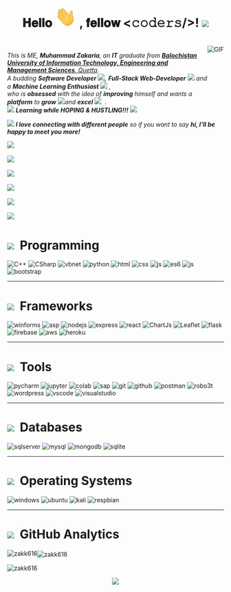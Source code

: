 
  <h1 align="center">𝐇𝐞𝐥𝐥𝐨 <img  src="https://raw.githubusercontent.com/ABSphreak/ABSphreak/master/gifs/Hi.gif" width="50"> , 𝐟𝐞𝐥𝐥𝐨𝐰 <𝚌𝚘𝚍𝚎𝚛𝚜/>!
    <img  src="https://media.giphy.com/media/WUlplcMpOCEmTGBtBW/giphy.gif" width="50">
</h1>
<br>

<img align="right" alt="GIF" height="160px" src="https://media.giphy.com/media/du3J3cXyzhj75IOgvA/giphy.gif" />

<p align="left">
<em>
  This is ME, <b>Muhammad Zakaria</b>, an <b>IT</b> graduate from <a href="https://www.buitms.edu.pk/"> <b>Balochistan University of Information Technology, Engineering and Management Sciences</b>, Quetta</a>. <br>
  A budding <b>Software Developer</b> <img  src="https://img.icons8.com/external-flaticons-lineal-color-flat-icons/64/undefined/external-coder-computer-science-flaticons-lineal-color-flat-icons.png" width="30px"/>, 
  <b>Full-Stack Web-Developer</b> <img  src="https://img.icons8.com/external-flaticons-lineal-color-flat-icons/64/undefined/external-web-media-agency-flaticons-lineal-color-flat-icons.png" width="30px"/> and a 
  <b>Machine Learning Enthusiast</b> <img  src="https://img.icons8.com/external-phatplus-lineal-color-phatplus/64/undefined/external-ai-computing-network-phatplus-lineal-color-phatplus.png" width="30px"/> ,
  <br>who is <b>obsessed</b>
  with the idea of <b>improving</b> himself and wants a <b>platform</b> to 
<b>grow</b> <img  src="https://img.icons8.com/external-wanicon-flat-wanicon/64/undefined/external-grow-up-business-motivation-wanicon-flat-wanicon.png" width="30px"/>and 
<b>excel</b> <img  src="https://img.icons8.com/external-flaticons-flat-flat-icons/64/undefined/external-expert-auction-house-flaticons-flat-flat-icons-4.png" width="30px"/> &nbsp.
</em> 
<br>
<img  src="https://media.giphy.com/media/VgCDAzcKvsR6OM0uWg/giphy.gif" width="50" /> <b><i>Learning while HOPING & HUSTLING!!!</i></b> <img src="https://media.giphy.com/media/7j2hfyeVcDtf2/giphy.gif" width="50" />
</p>
<img src="https://media.giphy.com/media/LnQjpWaON8nhr21vNW/giphy.gif" width="40"> <em><b>I love connecting with different people</b> so if you want to say <b>hi, I'll be happy to meet you more!</b></em>
<p>

<a href="https://zakk616.github.io/resume/"><img class="badge" src="https://img.shields.io/badge/-Resume-E95420?style=for-the-badge&logo=PDF&logoColor=white" height='35px'/></a>

<a href="https://www.linkedin.com/in/zakk616/"><img class="badge" src="https://img.shields.io/badge/-%20Muhammad%20Zakaria%20-0077B5?style=for-the-badge&logo=Linkedin&logoColor=white" height='35px'/></a>

<a href="https://www.facebook.com/muhammad.zakaria616/"><img class="badge" src="https://img.shields.io/badge/-Muhammad%20Zakaria-1877F2?style=for-the-badge&logo=Facebook&logoColor=white" height='35px'/></a>

<a href="https://stackoverflow.com/users/15345841/muhammad-zakaria"><img class="badge" src="https://img.shields.io/badge/-Muhammad%20Zakaria-FE7A16?style=for-the-badge&logo=Stackoverflow&logoColor=white" height='35px'/></a>

<a href="mailto:muhammadzakaria616@gmail.com"><img class="badge" src="https://img.shields.io/badge/-muhammadzakaria616@gmail.com-D14836?style=for-the-badge&logo=Gmail&logoColor=white" height='35px'/></a>

<a href="https://www.instagram.com/zakk_area/"><img class="badge" src="https://img.shields.io/badge/-zakk_area-E4405F?style=for-the-badge&logo=Instagram&logoColor=white" height='35px'/></a>

</p>

# <img src="https://img.icons8.com/clouds/100/undefined/code-file--v1.png" width="50px"/> &nbsp;Programming

<div>

<img class="badge" class="badge" alt="C++" src="https://img.shields.io/badge/C%2B%2B-00599C?style=for-the-badge&logo=c%2B%2B&logoColor=white" height='35px' border-radius='25px'/>
<img class="badge" alt="CSharp" src="https://img.shields.io/badge/C%23-239120?style=for-the-badge&logo=c-sharp&logoColor=white" height='35px'/>
<img class="badge" alt="vbnet" src="https://img.shields.io/badge/VB.NET-5C2D91?style=for-the-badge&logo=.net&logoColor=white" height='35px'/>
<img class="badge" alt="python" src="https://img.shields.io/badge/Python-3776AB?style=for-the-badge&logo=python&logoColor=white" height='35px'/>
<img class="badge" alt="html" src="https://img.shields.io/badge/HTML-239120?style=for-the-badge&logo=html5&logoColor=white" height='35px'/>
<img class="badge" alt="css" src="https://img.shields.io/badge/CSS-239120?&style=for-the-badge&logo=css3&logoColor=white" height='35px'/>
<img class="badge" alt="js" src="https://img.shields.io/badge/JavaScript-F7DF1E?style=for-the-badge&logo=javascript&logoColor=black" height='35px'/>
<img class="badge" alt="es6" src="https://img.shields.io/badge/ES6-FE7A16?style=for-the-badge&logo=javascript&logoColor=black" height='35px'/>
<img class="badge" alt="js" src="https://img.shields.io/badge/jquery-1877F2?style=for-the-badge&logo=jquery&logoColor=black" height='35px'/>
<img class="badge" alt="bootstrap" src="https://img.shields.io/badge/Bootstrap-563D7C?style=for-the-badge&logo=bootstrap&logoColor=white" height='35px'/>
<hr/>
</div>

# <img src="https://img.icons8.com/clouds/100/undefined/performance-imac.png" width="50px"/> &nbsp;Frameworks

<div>
<img class="badge" alt="winforms" src="https://img.shields.io/badge/Winforms-0FAAFF?style=for-the-badge&logo=windows&logoColor=white" height='35px'/>
<img class="badge" alt="asp" src="https://img.shields.io/badge/ASP.NET-07405E?style=for-the-badge&logo=.net&logoColor=white" height='35px'/>
<img class="badge" alt="nodejs" src="https://img.shields.io/badge/nodejs-199900?style=for-the-badge&logo=nodedotjs&logoColor=white" height='35px'/>
<img class="badge" alt="express" src="https://img.shields.io/badge/Express-F7DF1E?style=for-the-badge&logo=express&logoColor=black" height='35px'/>
<img class="badge" alt="react" src="https://img.shields.io/badge/React-20232A?style=for-the-badge&logo=react&logoColor=61DAFB" height='35px'/>
<img class="badge" alt="ChartJs" src="https://img.shields.io/badge/chartjs-FF6384?style=for-the-badge&logo=chartdotjs&logoColor=white" height='35px'/>
<img class="badge" alt="Leaflet" src="https://img.shields.io/badge/leaflet-199900?style=for-the-badge&logo=leaflet" height='35px'/>
<img class="badge" alt="flask" src="https://img.shields.io/badge/Flask-000000?style=for-the-badge&logo=flask&logoColor=white" height='35px'/>
<img class="badge" alt="firebase" src="https://img.shields.io/badge/-Firebase-05122A?style=for-the-badge&logo=firebase" height='35px'/>
<img class="badge" alt="aws" src="https://img.shields.io/badge/Amazon_AWS-232F3E?style=for-the-badge&logo=amazon-aws&logoColor=white" height='35px'/>
<img class="badge" alt="heroku" src="https://img.shields.io/badge/Heroku-430098?style=for-the-badge&logo=heroku&logoColor=white" height='35px'/>
<hr/>
</div>

# <img src="https://img.icons8.com/clouds/100/undefined/hand-tools.png" width="50px"/> &nbsp;Tools

<div>
<img class="badge" alt="pycharm" src="https://img.shields.io/badge/pycharm-100000?style=for-the-badge&logo=pycharm" height='35px'/>
<img class="badge" alt="jupyter" src="https://img.shields.io/badge/jupyter-gray?style=for-the-badge&logo=jupyter" height='35px'/>
<img class="badge" alt="colab" src="https://img.shields.io/badge/colab-d7ecef?style=for-the-badge&logo=googlecolab" height='35px'/>
<img class="badge" alt="sap" src="https://img.shields.io/badge/SAP-0FAAFF?style=for-the-badge&logo=sap&logoColor=white" height='35px'/>
<img class="badge" alt="git" src="https://img.shields.io/badge/-Git-100000?style=for-the-badge&logo=git" height='35px'/>
<img class="badge" alt="github" src="https://img.shields.io/badge/GitHub-100000?style=for-the-badge&logo=github&logoColor=white" height='35px'/>
<img class="badge" alt="postman" src="https://img.shields.io/badge/postman-E95420?style=for-the-badge&logo=postman&logoColor=white" height='35px'/>
<img class="badge" alt="robo3t" src="https://img.shields.io/badge/robo3t-199900?style=for-the-badge&logo=RStudio&logoColor=white" height='35px'/>
<img class="badge" alt="wordpress" src="https://img.shields.io/badge/Wordpress-76b5c5?style=for-the-badge&logo=wordpress&logoColor=white" height='35px'/>
<img class="badge" alt="vscode" src="https://img.shields.io/badge/VSCode-07405E?style=for-the-badge&logo=visual-studio-code&logoColor=white" height='35px'/>
<img class="badge" alt="visualstudio" src="https://img.shields.io/badge/VisualStudio-00000F?style=for-the-badge&logo=visual-studio&logoColor=white" height='35px'/>
<hr/>
</div>

# <img src="https://img.icons8.com/clouds/100/undefined/accept-database.png" width="50px"/> &nbsp;Databases

<div>
<img class="badge" alt='sqlserver' src='https://img.shields.io/badge/sqlserver-gray?style=for-the-badge&logo=microsoft&logoColor=white' height='35px'/>
<img class="badge" alt='mysql' src='https://img.shields.io/badge/MySQL-00000F?style=for-the-badge&logo=mysql&logoColor=white' height='35px'/>
<img class="badge" alt='mongodb' src='https://img.shields.io/badge/mongodb-199900?style=for-the-badge&logo=mongodb&logoColor=white' height='35px'/>
<img class="badge" alt='sqlite' src='https://img.shields.io/badge/SQLite-07405E?style=for-the-badge&logo=sqlite&logoColor=white' height='35px'/>
<hr/>
</div>

# <img src="https://img.icons8.com/clouds/100/undefined/mac-os.png" width="50px"/> &nbsp;Operating Systems

<div>
<img class="badge" alt='windows' src='https://img.shields.io/badge/Windows-0078D6?style=for-the-badge&logo=windows&logoColor=white' height='35px'/>
<img class="badge" alt='ubuntu' src='https://img.shields.io/badge/Ubuntu-E95420?style=for-the-badge&logo=ubuntu&logoColor=white' height='35px'/>
<img class="badge" alt='kali' src='https://img.shields.io/badge/Kali-000000?style=for-the-badge&logo=kalilinux&logoColor=white' height='35px'/>
<img class="badge" alt='respbian' src='https://img.shields.io/badge/Respbian-199900?style=for-the-badge&logo=Raspberry-Pi&logoColor=white' height='35px'/>

<hr/>
</div>

# <img src="https://img.icons8.com/clouds/100/undefined/combo-chart.png" width="50px"/> &nbsp;GitHub Analytics

<p><img align="left" src="https://github-readme-stats.vercel.app/api/top-langs?username=zakk616&show_icons=true&locale=en&layout=compact" alt="zakk616" /></p>

<p><img align="center" src="https://github-readme-stats.vercel.app/api?username=zakk616&show_icons=true&locale=en" alt="zakk616" /></p>

<p><img align="center" src="https://github-readme-streak-stats.herokuapp.com/?user=zakk616&" alt="zakk616" /></p>

<div align='center'>
 <img class="badge" src="https://media.giphy.com/media/jpVnC65DmYeyRL4LHS/giphy.gif" width="30%"/>
</div>
